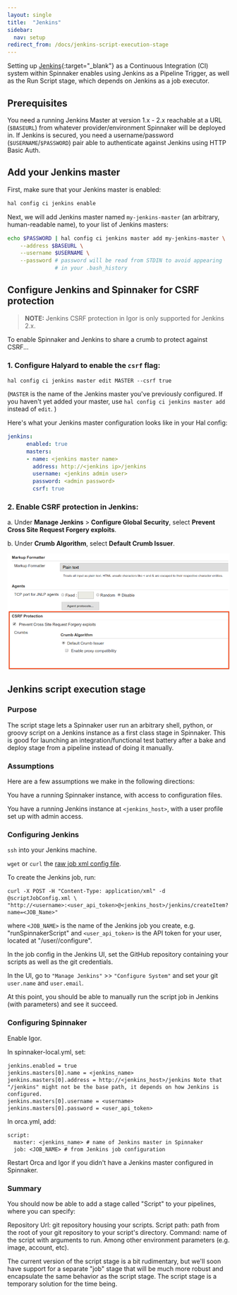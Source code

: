 ```yaml
---
layout: single
title:  "Jenkins"
sidebar:
  nav: setup
redirect_from: /docs/jenkins-script-execution-stage
---
```


Setting up [Jenkins](https://jenkins.io/){:target="\_blank"} as a Continuous
Integration (CI) system within Spinnaker enables using Jenkins as a Pipeline
Trigger, as well as the Run Script stage, which depends on Jenkins as a job
executor.

## Prerequisites

You need a running Jenkins Master at version 1.x - 2.x reachable at a URL
(`$BASEURL`) from whatever provider/environment Spinnaker will be
deployed in. If Jenkins is secured, you need a username/password
(`$USERNAME`/`$PASSWORD`) pair able to authenticate against Jenkins using
HTTP Basic Auth.

## Add your Jenkins master

First, make sure that your Jenkins master is enabled:

```bash
hal config ci jenkins enable
```

Next, we will add Jenkins master named `my-jenkins-master` (an arbitrary,
human-readable name), to your list of Jenkins masters:

```bash
echo $PASSWORD | hal config ci jenkins master add my-jenkins-master \
    --address $BASEURL \
    --username $USERNAME \
    --password # password will be read from STDIN to avoid appearing
               # in your .bash_history
```

## Configure Jenkins and Spinnaker for CSRF protection

> **NOTE:** Jenkins CSRF protection in Igor is only supported for Jenkins 2.x.

To enable Spinnaker and Jenkins to share a crumb to protect against CSRF...

### 1. Configure Halyard to enable the `csrf` flag:

```
hal config ci jenkins master edit MASTER --csrf true
```

(`MASTER` is the name of the Jenkins master you've previously
configured. If you haven't yet added your master, use `hal config ci
jenkins master add` instead of `edit`. )

Here's what your Jenkins master configuration looks like in your Hal config:

```yaml
jenkins:
      enabled: true
      masters:
      - name: <jenkins master name>
        address: http://<jenkins ip>/jenkins
        username: <jenkins admin user>
        password: <admin password>
        csrf: true
```

### 2. Enable CSRF protection in Jenkins:

a. Under __Manage Jenkins__ > __Configure Global Security__, select __Prevent
Cross Site Request Forgery exploits__.

b. Under __Crumb Algorithm__, select __Default Crumb Issuer__.

![](/setup/ci/jenkins_enable_csrf.png)

## Jenkins script execution stage

### Purpose
The script stage lets a Spinnaker user run an arbitrary shell, python, or
groovy script on a Jenkins instance as a first class stage in Spinnaker.
This is good for launching an integration/functional test battery
after a bake and deploy stage from a pipeline instead of doing it manually.

### Assumptions
Here are a few assumptions we make in the following directions:

You have a running Spinnaker instance, with access to configuration files.

You have a running Jenkins instance at `<jenkins_host>`, with a user profile set up with admin access.

### Configuring Jenkins
`ssh` into your Jenkins machine.

`wget` or `curl` the [raw job xml config file](https://storage.googleapis.com/jenkins-script-stage-config/scriptJobConfig.xml).

To create the Jenkins job, run:

```
curl -X POST -H "Content-Type: application/xml" -d @scriptJobConfig.xml \
"http://<username>:<user_api_token>@<jenkins_host>/jenkins/createItem?name=<JOB_Name>"
```

where `<JOB_NAME>` is the name of the Jenkins job you create, e.g. "runSpinnakerScript"
and `<user_api_token>` is the API token for your user, located at "/user/<username>/configure".

In the job config in the Jenkins UI, set the GitHub repository containing your scripts as
well as the git credentials.

In the UI, go to `"Manage Jenkins"` >> `"Configure System"` and set your git `user.name` and `user.email`.

At this point, you should be able to manually run the script job in Jenkins
(with parameters) and see it succeed.

### Configuring Spinnaker
Enable Igor.

In spinnaker-local.yml, set:

```
jenkins.enabled = true
jenkins.masters[0].name = <jenkins_name>
jenkins.masters[0].address = http://<jenkins_host>/jenkins Note that "/jenkins" might not be the base path, it depends on how Jenkins is configured.
jenkins.masters[0].username = <username>
jenkins.masters[0].password = <user_api_token>
```

In orca.yml, add:

```
script:
  master: <jenkins_name> # name of Jenkins master in Spinnaker
  job: <JOB_NAME> # from Jenkins job configuration
```

Restart Orca and Igor if you didn't have a Jenkins master
configured in Spinnaker.

### Summary

You should now be able to add a stage called "Script" to your pipelines,
where you can specify:

Repository Url: git repository housing your scripts.
Script path: path from the root of your git repository to your script's
directory.
Command: name of the script with arguments to run.
Among other environment parameters (e.g. image, account, etc).

The current version of the script stage is a bit rudimentary, but we'll
soon have support for a separate "job" stage that will be much more robust and encapsulate
the same behavior as the script stage. The script stage is a temporary
solution for the time being.
